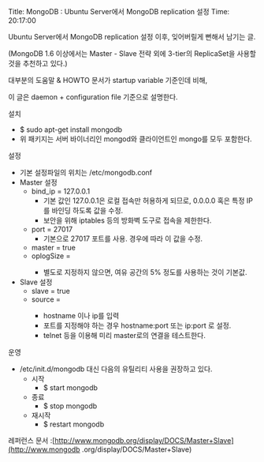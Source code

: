Title: MongoDB : Ubuntu Server에서 MongoDB replication 설정
Time: 20:17:00

Ubuntu Server에서 MongoDB replication 설정 이후, 잊어버릴게 뻔해서 남기는 글.

(MongoDB 1.6 이상에서는 Master - Slave 전략 외에 3-tier의 ReplicaSet을 사용할 것을 추천하고 있다.)

  

대부분의 도움말 & HOWTO 문서가 startup variable 기준인데 비해,

이 글은 daemon + configuration file 기준으로 설명한다.

  

  

설치

  * $ sudo apt-get install mongodb
  * 위 패키지는 서버 바이너리인 mongod와 클라이언트인 mongo를 모두 포함한다.

  

  

설정

  * 기본 설정파일의 위치는 /etc/mongodb.conf
  * Master 설정
    * bind_ip = 127.0.0.1
      * 기본 값인 127.0.0.1은 로컬 접속만 허용하게 되므로, 0.0.0.0 혹은 특정 IP를 바인딩 하도록 값을 수정.
      * 보안을 위해 iptables 등의 방화벽 도구로 접속을 제한한다.
    * port = 27017
      * 기본으로 27017 포트를 사용. 경우에 따라 이 값을 수정.
    * master = true
    * oplogSize = <MB>
      * 별도로 지정하지 않으면, 여유 공간의 5% 정도를 사용하는 것이 기본값.
  * Slave 설정
    * slave = true
    * source = <master>
      * hostname 이나 ip를 입력
      * 포트를 지정해야 하는 경우 hostname:port 또는 ip:port 로 설정.
      * telnet 등을 이용해 미리 master로의 연결을 테스트한다.

  

운영

  * /etc/init.d/mongodb 대신 다음의 유틸리티 사용을 권장하고 있다.
    * 시작
      * $ start mongodb
    * 종료
      * $ stop mongodb
    * 재시작
      * $ restart mongodb

  

레퍼런스 문서 :[http://www.mongodb.org/display/DOCS/Master+Slave](http://www.mongodb
.org/display/DOCS/Master+Slave)

